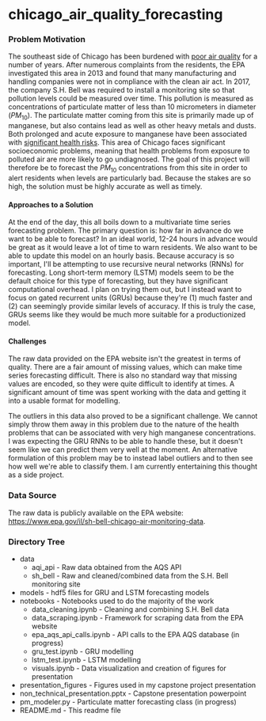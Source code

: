 # chicago_air_quality_forecasting

### Problem Motivation

The southeast side of Chicago has been burdened with [poor air quality](https://www.epa.gov/il/environmental-issues-southeast-chicago) for a number of years. After numerous complaints from the residents, the EPA investigated this area in 2013 and found that many manufacturing and handling companies were not in compliance with the clean air act. In 2017, the company S.H. Bell was required to install a monitoring site so that pollution levels could be measured over time. This pollution is measured as concentrations of particulate matter of less than 10 micrometers in diameter ($PM_{10}$). The particulate matter coming from this site is primarily made up of manganese, but also contains lead as well as other heavy metals and dusts. Both prolonged and acute exposure to manganese have been associated with [significant health risks](https://www.ncbi.nlm.nih.gov/books/NBK158868/). This area of Chicago faces significant socioeconomic problems, meaning that health problems from exposure to polluted air are more likely to go undiagnosed. The goal of this project will therefore be to forecast the $PM_{10}$ concentrations from this site in order to alert residents when levels are particularly bad. Because the stakes are so high, the solution must be highly accurate as well as timely.

#### Approaches to a Solution

At the end of the day, this all boils down to a multivariate time series forecasting problem. The primary question is: how far in advance do we want to be able to forecast? In an ideal world, 12-24 hours in advance would be great as it would leave a lot of time to warn residents. We also want to be able to update this model on an hourly basis. Because accuracy is so important, I'll be attempting to use recursive neural networks (RNNs) for forecasting. Long short-term memory (LSTM) models seem to be the default choice for this type of forecasting, but they have significant computational overhead. I plan on trying them out, but I instead want to focus on gated recurrent units (GRUs) because they're (1) much faster and (2) can seemingly provide similar levels of accuracy. If this is truly the case, GRUs seems like they would be much more suitable for a productionized model. 

#### Challenges

The raw data provided on the EPA website isn't the greatest in terms of quality. There are a fair amount of missing values, which can make time series forecasting difficult. There is also no standard way that missing values are encoded, so they were quite difficult to identify at times. A significant amount of time was spent working with the data and getting it into a usable format for modelling.

The outliers in this data also proved to be a significant challenge. We cannot simply throw them away in this problem due to the nature of the health problems that can be associated with very high manganese concentrations. I was expecting the GRU RNNs to be able to handle these, but it doesn't seem like we can predict them very well at the moment. An alternative formulation of this problem may be to instead label outliers and to then see how well we're able to classify them. I am currently entertaining this thought as a side project.


### Data Source

The raw data is publicly available on the EPA website: https://www.epa.gov/il/sh-bell-chicago-air-monitoring-data.

### Directory Tree

- data
    - aqi_api - Raw data obtained from the AQS API
    - sh_bell - Raw and cleaned/combined data from the S.H. Bell monitoring site
- models - hdf5 files for GRU and LSTM forecasting models
- notebooks - Notebooks used to do the majority of the work
    - data_cleaning.ipynb - Cleaning and combining S.H. Bell data
    - data_scraping.ipynb - Framework for scraping data from the EPA website
    - epa_aqs_api_calls.ipynb - API calls to the EPA AQS database (in progress)
    - gru_test.ipynb - GRU modelling
    - lstm_test.ipynb - LSTM modelling
    - visuals.ipynb - Data visualization and creation of figures for presentation
- presentation_figures - Figures used in my capstone project presentation
- non_technical_presentation.pptx - Capstone presentation powerpoint
- pm_modeler.py - Particulate matter forecasting class (in progress)
- README.md - This readme file

